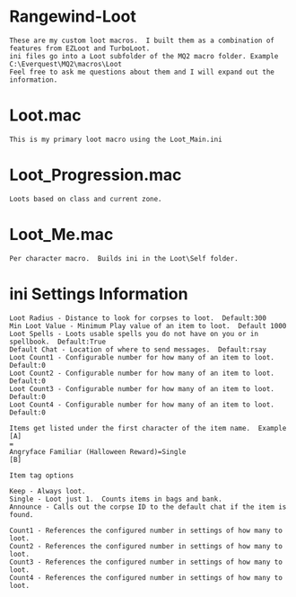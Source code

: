 # Rangewind-Loot
	These are my custom loot macros.  I built them as a combination of features from EZLoot and TurboLoot.
	ini files go into a Loot subfolder of the MQ2 macro folder. Example C:\Everquest\MQ2\macros\Loot
	Feel free to ask me questions about them and I will expand out the information.

# Loot.mac
	This is my primary loot macro using the Loot_Main.ini

# Loot_Progression.mac
	Loots based on class and current zone.

# Loot_Me.mac
	Per character macro.  Builds ini in the Loot\Self folder.

# ini Settings Information

	Loot Radius - Distance to look for corpses to loot.  Default:300
	Min Loot Value - Minimum Play value of an item to loot.  Default 1000
	Loot Spells - Loots usable spells you do not have on you or in spellbook.  Default:True
	Default Chat - Location of where to send messages.  Default:rsay
	Loot Count1 - Configurable number for how many of an item to loot. Default:0
	Loot Count2 - Configurable number for how many of an item to loot. Default:0
	Loot Count3 - Configurable number for how many of an item to loot. Default:0
	Loot Count4 - Configurable number for how many of an item to loot. Default:0

	Items get listed under the first character of the item name.  Example
	[A]
	=
	Angryface Familiar (Halloween Reward)=Single
	[B]

	Item tag options

	Keep - Always loot.
	Single - Loot just 1.  Counts items in bags and bank.
	Announce - Calls out the corpse ID to the default chat if the item is found.

	Count1 - References the configured number in settings of how many to loot.
	Count2 - References the configured number in settings of how many to loot.
	Count3 - References the configured number in settings of how many to loot.
	Count4 - References the configured number in settings of how many to loot.

